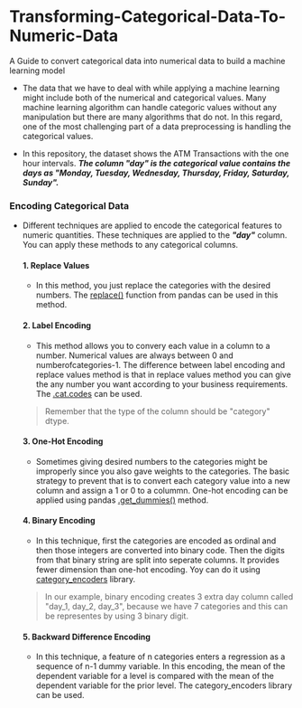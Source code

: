 # Transforming-Categorical-Data-To-Numeric-Data
A Guide to convert categorical data into numerical data to build a machine learning model

 - The data that we have to deal with while applying a machine learning might include both of the numerical and categorical values. Many machine learning algorithm can handle categoric values without any manipulation but there are many algorithms that do not. In this regard, one of the most challenging part of a data preprocessing is handling the categorical values.


 - In this repository, the dataset shows the ATM Transactions with the one hour intervals. 
***The column "day" is the categorical value contains the days as "Monday, Tuesday, Wednesday, Thursday, Friday, Saturday, Sunday".***

### Encoding Categorical Data
 - Different techniques are applied to encode the categorical features to numeric quantities. These techniques are applied to the ***"day"*** column. You can apply these methods to any categorical columns.
   #### 1. Replace Values
   - In this method, you just replace the categories with the desired numbers. The [replace()](https://pandas.pydata.org/pandas-docs/stable/reference/api/pandas.DataFrame.replace.html#pandas.DataFrame.replace) function from pandas can be used in this method.
   #### 2. Label Encoding
   - This method allows you to convery each value in a column to a number. Numerical values are always between 0 and numberofcategories-1. The difference between label encoding and replace values method is that in replace values method you can give the any number you want according to your business requirements. The [.cat.codes](https://pandas.pydata.org/pandas-docs/stable/reference/api/pandas.Series.cat.codes.html) can be used.
   > Remember that the type of the column should be "category" dtype.
   #### 3. One-Hot Encoding
   - Sometimes giving desired numbers to the categories might be improperly since you also gave weights to the categories. The basic strategy to prevent that is to convert each category value into a new column and assign a 1 or 0 to a colummn. One-hot encoding can be applied using pandas [.get_dummies()](https://pandas.pydata.org/pandas-docs/stable/reference/api/pandas.get_dummies.html) method.
    #### 4. Binary Encoding
   - In this technique, first the categories are encoded as ordinal and then those integers are converted into binary code. Then the digits from that binary string are split into seperate columns. It provides fewer dimension than one-hot encoding. Yoy can do it using [category_encoders](https://contrib.scikit-learn.org/categorical-encoding/) library.
   > In our example, binary encoding creates 3 extra day column called "day_1, day_2, day_3", because we have 7 categories and this can be representes by using 3 binary digit.
     #### 5. Backward Difference Encoding
   - In this technique, a feature of n categories enters a regression as a sequence of n-1 dummy variable. In this encoding, the mean of the dependent variable for a level is compared with the mean of the dependent variable for the prior level. The category_encoders library can be used.
